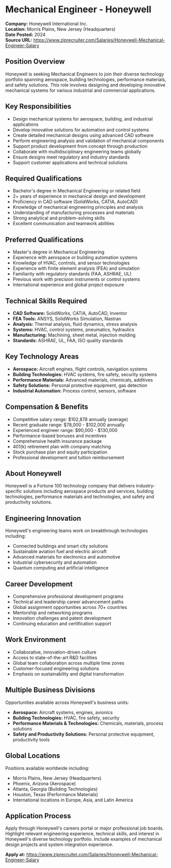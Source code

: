 # Mechanical Engineer - Honeywell

**Company:** Honeywell International Inc.  
**Location:** Morris Plains, New Jersey (Headquarters)  
**Date Posted:** 2024  
**Source URL:** https://www.ziprecruiter.com/Salaries/Honeywell-Mechanical-Engineer-Salary

## Position Overview

Honeywell is seeking Mechanical Engineers to join their diverse technology portfolio spanning aerospace, building technologies, performance materials, and safety solutions. This role involves designing and developing innovative mechanical systems for various industrial and commercial applications.

## Key Responsibilities

- Design mechanical systems for aerospace, building, and industrial applications
- Develop innovative solutions for automation and control systems
- Create detailed mechanical designs using advanced CAD software
- Perform engineering analysis and validation of mechanical components
- Support product development from concept through production
- Collaborate with multidisciplinary engineering teams globally
- Ensure designs meet regulatory and industry standards
- Support customer applications and technical solutions

## Required Qualifications

- Bachelor's degree in Mechanical Engineering or related field
- 2+ years of experience in mechanical design and development
- Proficiency in CAD software (SolidWorks, CATIA, AutoCAD)
- Knowledge of mechanical engineering principles and analysis
- Understanding of manufacturing processes and materials
- Strong analytical and problem-solving skills
- Excellent communication and teamwork abilities

## Preferred Qualifications

- Master's degree in Mechanical Engineering
- Experience with aerospace or building automation systems
- Knowledge of HVAC, controls, and sensor technologies
- Experience with finite element analysis (FEA) and simulation
- Familiarity with regulatory standards (FAA, ASHRAE, UL)
- Previous work with precision instruments or control systems
- International experience and global project exposure

## Technical Skills Required

- **CAD Software:** SolidWorks, CATIA, AutoCAD, Inventor
- **FEA Tools:** ANSYS, SolidWorks Simulation, Nastran
- **Analysis:** Thermal analysis, fluid dynamics, stress analysis
- **Systems:** HVAC, control systems, pneumatics, hydraulics
- **Manufacturing:** Machining, sheet metal, injection molding
- **Standards:** ASHRAE, UL, FAA, ISO quality standards

## Key Technology Areas

- **Aerospace:** Aircraft engines, flight controls, navigation systems
- **Building Technologies:** HVAC systems, fire safety, security systems
- **Performance Materials:** Advanced materials, chemicals, additives
- **Safety Solutions:** Personal protective equipment, gas detection
- **Industrial Automation:** Process control, sensors, software

## Compensation & Benefits

- Competitive salary range: $102,878 annually (average)
- Recent graduate range: $78,000 - $102,000 annually
- Experienced engineer range: $90,000 - $130,000
- Performance-based bonuses and incentives
- Comprehensive health insurance package
- 401(k) retirement plan with company matching
- Stock purchase plan and equity participation
- Professional development and tuition reimbursement

## About Honeywell

Honeywell is a Fortune 100 technology company that delivers industry-specific solutions including aerospace products and services, building technologies, performance materials and technologies, and safety and productivity solutions.

## Engineering Innovation

Honeywell's engineering teams work on breakthrough technologies including:
- Connected buildings and smart city solutions
- Sustainable aviation fuel and electric aircraft
- Advanced materials for electronics and automotive
- Industrial cybersecurity and automation
- Quantum computing and artificial intelligence

## Career Development

- Comprehensive professional development programs
- Technical and leadership career advancement paths
- Global assignment opportunities across 70+ countries
- Mentorship and networking programs
- Innovation challenges and patent development
- Continuing education and certification support

## Work Environment

- Collaborative, innovation-driven culture
- Access to state-of-the-art R&D facilities
- Global team collaboration across multiple time zones
- Customer-focused engineering solutions
- Emphasis on sustainability and digital transformation

## Multiple Business Divisions

Opportunities available across Honeywell's business units:
- **Aerospace:** Aircraft systems, engines, avionics
- **Building Technologies:** HVAC, fire safety, security
- **Performance Materials & Technologies:** Chemicals, materials, process solutions
- **Safety and Productivity Solutions:** Personal protective equipment, productivity tools

## Global Locations

Positions available worldwide including:
- Morris Plains, New Jersey (Headquarters)
- Phoenix, Arizona (Aerospace)
- Atlanta, Georgia (Building Technologies)
- Houston, Texas (Performance Materials)
- International locations in Europe, Asia, and Latin America

## Application Process

Apply through Honeywell's careers portal or major professional job boards. Highlight relevant engineering experience, technical skills, and interest in Honeywell's diverse technology portfolio. Include examples of mechanical design projects and system integration experience.

**Apply at:** https://www.ziprecruiter.com/Salaries/Honeywell-Mechanical-Engineer-Salary
